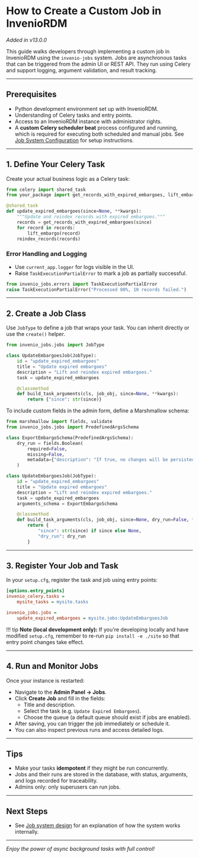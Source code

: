 # How to Create a Custom Job in InvenioRDM

_Added in v13.0.0_

This guide walks developers through implementing a custom job in InvenioRDM using the `invenio-jobs` system. Jobs are asynchronous tasks that can be triggered from the admin UI or REST API. They run using Celery and support logging, argument validation, and result tracking.

---

## Prerequisites

- Python development environment set up with InvenioRDM.
- Understanding of Celery tasks and entry points.
- Access to an InvenioRDM instance with administrator rights.
- A **custom Celery scheduler beat** process configured and running, which is required for executing both scheduled and manual jobs. See [Job System Configuration](../ops/jobs/configure.md) for setup instructions.
---

## 1. Define Your Celery Task

Create your actual business logic as a Celery task:

```python
from celery import shared_task
from your_package import get_records_with_expired_embargoes, lift_embargo, reindex_records

@shared_task
def update_expired_embargoes(since=None, **kwargs):
    """Update and reindex records with expired embargoes."""
    records = get_records_with_expired_embargoes(since)
    for record in records:
        lift_embargo(record)
    reindex_records(records)
```


### Error Handling and Logging

- Use `current_app.logger` for logs visible in the UI.
- Raise `TaskExecutionPartialError` to mark a job as partially successful.

```python
from invenio_jobs.errors import TaskExecutionPartialError
raise TaskExecutionPartialError("Processed 80%, 10 records failed.")
```

---

## 2. Create a Job Class

Use `JobType` to define a job that wraps your task. You can inherit directly or use the `create()` helper.

```python
from invenio_jobs.jobs import JobType

class UpdateEmbargoesJob(JobType):
    id = "update_expired_embargoes"
    title = "Update expired embargoes"
    description = "Lift and reindex expired embargoes."
    task = update_expired_embargoes

    @classmethod
    def build_task_arguments(cls, job_obj, since=None, **kwargs):
        return {"since": str(since)}
```

To include custom fields in the admin form, define a Marshmallow schema:

```python
from marshmallow import fields, validate
from invenio_jobs.jobs import PredefinedArgsSchema

class ExportEmbargoSchema(PredefinedArgsSchema):
    dry_run = fields.Boolean(
        required=False,
        missing=False,
        metadata={"description": "If true, no changes will be persisted."}
    )

class UpdateEmbargoesJob(JobType):
    id = "update_expired_embargoes"
    title = "Update expired embargoes"
    description = "Lift and reindex expired embargoes."
    task = update_expired_embargoes
    arguments_schema = ExportEmbargoSchema

    @classmethod
    def build_task_arguments(cls, job_obj, since=None, dry_run=False, **kwargs):
        return {
            "since": str(since) if since else None,
            "dry_run": dry_run
        }
```

---

## 3. Register Your Job and Task

In your `setup.cfg`, register the task and job using entry points:

```ini
[options.entry_points]
invenio_celery.tasks =
    mysite_tasks = mysite.tasks

invenio_jobs.jobs =
    update_expired_embargoes = mysite.jobs:UpdateEmbargoesJob
```
!!! tip
    **Note (local development only):** If you're developing locally and have modified `setup.cfg`, remember to re-run `pip install -e ./site` so that entry point changes take effect.

---

## 4. Run and Monitor Jobs

Once your instance is restarted:

- Navigate to the **Admin Panel → Jobs**.
- Click **Create Job** and fill in the fields:
    - Title and description.
    - Select the task (e.g. `Update Expired Embargoes`).
    - Choose the queue (a default queue should exist if jobs are enabled).
- After saving, you can trigger the job immediately or schedule it.
- You can also inspect previous runs and access detailed logs.

---

## Tips

- Make your tasks **idempotent** if they might be run concurrently.
- Jobs and their runs are stored in the database, with status, arguments, and logs recorded for traceability.
- Admins only: only superusers can run jobs.

---

## Next Steps

- See [Job system design](../../maintenance/internals/jobs.md) for an explanation of how the system works internally.

---

_Enjoy the power of async background tasks with full control!_
